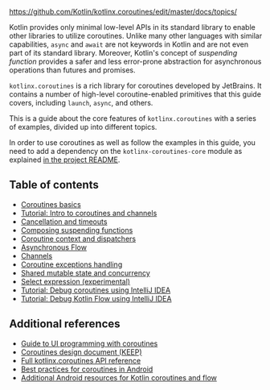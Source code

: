 <contribute-url>https://github.com/Kotlin/kotlinx.coroutines/edit/master/docs/topics/</contribute-url>


[//]: # (title: Coroutines guide)

Kotlin provides only minimal low-level APIs in its standard library to enable other 
libraries to utilize coroutines. Unlike many other languages with similar capabilities, `async` and `await`
are not keywords in Kotlin and are not even part of its standard library. Moreover, Kotlin's concept
of _suspending function_ provides a safer and less error-prone abstraction for asynchronous 
operations than futures and promises.  

`kotlinx.coroutines` is a rich library for coroutines developed by JetBrains. It contains a number of high-level 
coroutine-enabled primitives that this guide covers, including `launch`, `async`, and others. 

This is a guide about the core features of `kotlinx.coroutines` with a series of examples, divided up into different topics.

In order to use coroutines as well as follow the examples in this guide, you need to add a dependency on the `kotlinx-coroutines-core` module as explained 
[in the project README](https://github.com/Kotlin/kotlinx.coroutines/blob/master/README.md#using-in-your-projects).

## Table of contents

* [Coroutines basics](coroutines-basics.md)
* [Tutorial: Intro to coroutines and channels](coroutines-and-channels.md)
* [Cancellation and timeouts](cancellation-and-timeouts.md)
* [Composing suspending functions](composing-suspending-functions.md)
* [Coroutine context and dispatchers](coroutine-context-and-dispatchers.md)
* [Asynchronous Flow](flow.md)
* [Channels](channels.md)
* [Coroutine exceptions handling](exception-handling.md)
* [Shared mutable state and concurrency](shared-mutable-state-and-concurrency.md)
* [Select expression (experimental)](select-expression.md)
* [Tutorial: Debug coroutines using IntelliJ IDEA](debug-coroutines-with-idea.md)
* [Tutorial: Debug Kotlin Flow using IntelliJ IDEA](debug-flow-with-idea.md)

## Additional references

* [Guide to UI programming with coroutines](https://github.com/Kotlin/kotlinx.coroutines/blob/master/ui/coroutines-guide-ui.md)
* [Coroutines design document (KEEP)](https://github.com/Kotlin/KEEP/blob/master/proposals/coroutines.md)
* [Full kotlinx.coroutines API reference](https://kotlinlang.org/api/kotlinx.coroutines/)
* [Best practices for coroutines in Android](https://developer.android.com/kotlin/coroutines/coroutines-best-practices)
* [Additional Android resources for Kotlin coroutines and flow](https://developer.android.com/kotlin/coroutines/additional-resources)
